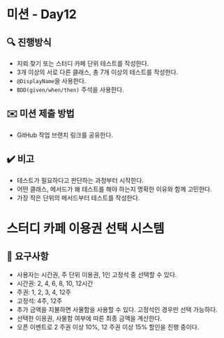 # 미션 - Day12

## 🔍 진행방식

- 지뢰 찾기 또는 스터디 카페 단위 테스트를 작성한다.
- 3개 이상의 서로 다른 클래스, 총 7개 이상의 테스트를 작성한다.
- `@DisplayName`을 사용한다.
- `BDD(given/when/then)` 주석을 사용한다.

## ✉️ 미션 제출 방법

- GitHub 작업 브랜치 링크를 공유한다.

## ✔️ 비고

- 테스트가 필요하다고 판단하는 과정부터 시작한다.
- 어떤 클래스, 메서드가 왜 테스트를 해야 하는지 명확한 이유와 함께 고민한다.
- 가장 작은 단위의 메서드부터 테스트를 작성한다.

# 스터디 카페 이용권 선택 시스템

## 🚀 요구사항

- 사용자는 시간권, 주 단위 이용권, 1인 고정석 중 선택할 수 있다.
- 시간권: 2, 4, 6, 8, 10, 12시간
- 주권: 1, 2, 3, 4, 12주
- 고정석: 4주, 12주
- 추가 금액을 지불하면 사물함을 사용할 수 있다. 고정석인 경우만 선택 가능하다.
- 선택한 이용권, 사물함 여부에 따른 최종 금액을 계산한다.
- 오픈 이벤트로 2 주권 이상 10%, 12 주권 이상 15% 할인을 진행 중이다.
